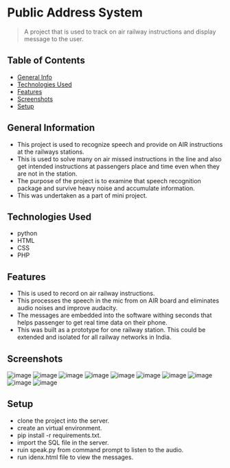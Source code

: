 
# Public Address System
> A project that is used to track on air railway instructions and display message to the user. 

## Table of Contents
* [General Info](#general-information)
* [Technologies Used](#technologies-used)
* [Features](#features)
* [Screenshots](#screenshots)
* [Setup](#setup)


## General Information
- This project is used to recognize speech and provide on AIR instructions at the railways stations.
- This is used to solve many on air missed instructions in the line and also get intended instructions at passengers place and time even when they are not in the station.
- The purpose of the project is to examine that speech recognition package and survive heavy noise and accumulate information.
- This was undertaken as a part of mini project.


## Technologies Used
- python
- HTML
- CSS
- PHP

## Features
- This is used to record on air railway instructions.
- This processes the speech in the mic from on AIR board and eliminates audio noises and improve audacity.
- The messages are embedded into the software withing seconds that helps passenger to get real time data on their phone.
- This was built as a prototype for one railway station. This could be extended and isolated for all railway networks in India.


## Screenshots
![image](https://user-images.githubusercontent.com/81974121/147408989-fecaa2dc-5681-4d73-bd7f-f1d0dc833b99.png)
![image](https://user-images.githubusercontent.com/81974121/147409007-4ff87929-17e0-4dcb-af8d-7bb1d1b8310f.png)
![image](https://user-images.githubusercontent.com/81974121/147411020-dfa6d591-3745-4eaf-b464-75596481bdf2.png)
![image](https://user-images.githubusercontent.com/81974121/147411066-6b0bf296-5365-4012-94f6-96c977c6c2c0.png)
![image](https://user-images.githubusercontent.com/81974121/147411090-a1274073-9fa5-439c-991c-66edcb24ec3a.png)
![image](https://user-images.githubusercontent.com/81974121/147411104-91b36a3a-bc65-4bb7-a569-d4eec14935b9.png)
![image](https://user-images.githubusercontent.com/81974121/147411189-dae02a3e-b812-4007-84f2-7b72615f64bd.png)
![image](https://user-images.githubusercontent.com/81974121/147411178-b51e1ad8-a89a-4315-8a02-28cd13d24fb5.png)
![image](https://user-images.githubusercontent.com/81974121/147411125-67e15994-c203-4a03-818d-dce094871547.png)
![image](https://user-images.githubusercontent.com/81974121/147411143-8f228b9e-c380-46fa-9a16-359d953aac01.png)


## Setup
- clone the project into the server.
- create an virtual environment.
- pip install -r requirements.txt.
- import the SQL file in the server.
- ruin speak.py from command prompt to listen to the audio.
- run idenx.html file to view the messages.


